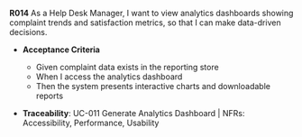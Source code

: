 **R014**
As a Help Desk Manager, I want to view analytics dashboards showing complaint trends and satisfaction metrics, so that I can make data-driven decisions.

- **Acceptance Criteria**
    - Given complaint data exists in the reporting store
    - When I access the analytics dashboard
    - Then the system presents interactive charts and downloadable reports

- **Traceability**: UC-011 Generate Analytics Dashboard | NFRs: Accessibility, Performance, Usability
